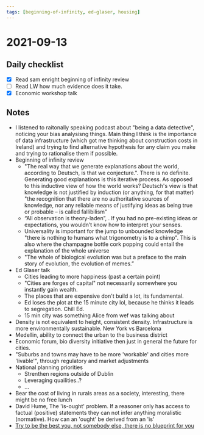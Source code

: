 ```yaml
---
tags: [beginning-of-infinity, ed-glaser, housing]
---
```

# 2021-09-13

## Daily checklist

* [X] Read sam enright beginning of infinity review
* [ ] Read LW how much evidence does it take.
* [X] Economic workshop talk

## Notes

* I listened to raitonally speaking podcast about "being a data detective", noticing your bias analysisng things. Main
  thing I think is the importance of data infrastructure (which got me thinking about construction costs in Ireland) and
  trying to find alternative hypothesis for any claim you make and trying to rationalise them if possible.
* Beginning of infinity review
    * "The real way that we generate explanations about the world, according to Deutsch, is that we conjecture.". There is
      no definite. Generating good explanations is this iterative process. As opposed to this inductive view of how the
      world works? Deutsch's view is that knowledge is not justified by induction (or anything, for that matter)
      "the recognition that there are no authoritative sources of knowledge, nor any reliable means of justifying ideas as
      being true or probable – is called fallibilism"
    * “All observation is theory-laden”, . If you had no pre-existing ideas or expectations, you wouldn’t know how to
      interpret your senses.
    * Universality is important for the jump to unbounded knowledge "there is nothing to humans what trigonometry is to
      a chimp". This is also where the champagne bottle cork popping could entail the explanation of the whole universe
    * "The whole of biological evolution was but a preface to the main story of evolution, the evolution of memes.”
* Ed Glaser talk
    * Cities leading to more happiness (past a certain point)
    * "Cities are forges of capital" not necessarily somewhere you instantly gain wealth.
    * The places that are expensive don't build a lot, its fundamental.
    * Ed loses the plot at the 15 minute city lol, because he thinks it leads to segregation. Chill Ed.
    * 15 min city was something Alice from wef was talking about
* Density is not equivalent to height, consistent density. Infrastructure is more environmentally sustainable. New York
  vs Barcelona
* Medellin, ability to connect the urban to the business district
* Economic forum, bio diversity initiative then just in general the future for cities.
* "Suburbs and towns may have to be more 'workable' and cities more 'livable'", through regulatory and market
  adjustments
* National planning priorities
    * Strenthen regions outside of Dublin
    * Leveraging quailities..?
    * ...
* Bear the cost of living in rurals areas as a society, interesting, there might be no free lunch
* David Hume, The 'is-ought' problem. If a reasoner only has access to factual (positive) statements they can not infer
  anything moralistic (normative). How can an 'ought' be derived from an 'is'
* [Try to be the best you, not somebody else, there is no blueprint for you](https://www.youtube.com/watch?v=6FgLuTH1mro)
